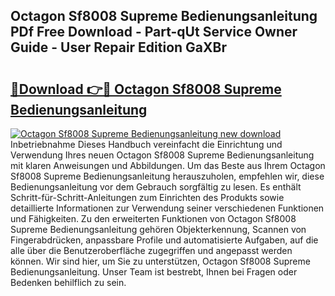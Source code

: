 ## Octagon Sf8008 Supreme Bedienungsanleitung PDf Free Download - Part-qUt Service Owner Guide - User Repair Edition GaXBr

# <h2><a href="http://df230no.blite.top/?on=Octagon+Sf8008+Supreme+Bedienungsanleitung">🔗Download 👉🔴 Octagon Sf8008 Supreme Bedienungsanleitung</a></h2>

[![Octagon Sf8008 Supreme Bedienungsanleitung new download](https://i.imgur.com/lujVjoI.png)](http://df230no.blite.top/?on=Octagon+Sf8008+Supreme+Bedienungsanleitung)
Inbetriebnahme Dieses Handbuch vereinfacht die Einrichtung und Verwendung Ihres neuen Octagon Sf8008 Supreme Bedienungsanleitung mit klaren Anweisungen und Abbildungen. Um das Beste aus Ihrem Octagon Sf8008 Supreme Bedienungsanleitung herauszuholen, empfehlen wir, diese Bedienungsanleitung vor dem Gebrauch sorgfältig zu lesen. Es enthält Schritt-für-Schritt-Anleitungen zum Einrichten des Produkts sowie detaillierte Informationen zur Verwendung seiner verschiedenen Funktionen und Fähigkeiten. Zu den erweiterten Funktionen von Octagon Sf8008 Supreme Bedienungsanleitung gehören Objekterkennung, Scannen von Fingerabdrücken, anpassbare Profile und automatisierte Aufgaben, auf die alle über die Benutzeroberfläche zugegriffen und angepasst werden können. Wir sind hier, um Sie zu unterstützen, Octagon Sf8008 Supreme Bedienungsanleitung. Unser Team ist bestrebt, Ihnen bei Fragen oder Bedenken behilflich zu sein.
